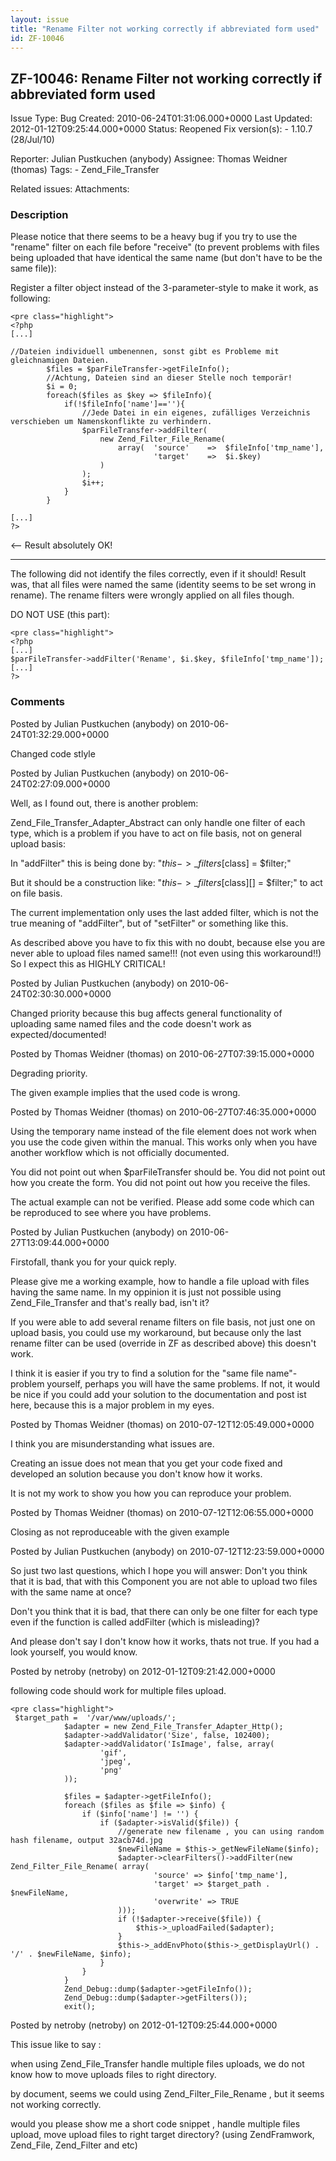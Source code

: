 ```yaml
---
layout: issue
title: "Rename Filter not working correctly if abbreviated form used"
id: ZF-10046
---
```


ZF-10046: Rename Filter not working correctly if abbreviated form used
----------------------------------------------------------------------

 Issue Type: Bug Created: 2010-06-24T01:31:06.000+0000 Last Updated: 2012-01-12T09:25:44.000+0000 Status: Reopened Fix version(s): - 1.10.7 (28/Jul/10)
 
 Reporter:  Julian Pustkuchen (anybody)  Assignee:  Thomas Weidner (thomas)  Tags: - Zend\_File\_Transfer
 
 Related issues: 
 Attachments: 
### Description

Please notice that there seems to be a heavy bug if you try to use the "rename" filter on each file before "receive" (to prevent problems with files being uploaded that have identical the same name (but don't have to be the same file)):

Register a filter object instead of the 3-parameter-style to make it work, as following:

 
    <pre class="highlight">
    <?php
    [...]
    
    //Dateien individuell umbenennen, sonst gibt es Probleme mit gleichnamigen Dateien.
            $files = $parFileTransfer->getFileInfo();
            //Achtung, Dateien sind an dieser Stelle noch temporär!
            $i = 0;
            foreach($files as $key => $fileInfo){   
                if(!$fileInfo['name']==''){
                    //Jede Datei in ein eigenes, zufälliges Verzeichnis verschieben um Namenskonflikte zu verhindern.
                    $parFileTransfer->addFilter(
                        new Zend_Filter_File_Rename(
                            array(  'source'    =>  $fileInfo['tmp_name'],
                                    'target'    =>  $i.$key)
                        )
                    );
                    $i++;
                }
            }
    
    [...]
    ?>


<-- Result absolutely OK!

- - - - - -

The following did not identify the files correctly, even if it should! Result was, that all files were named the same (identity seems to be set wrong in rename). The rename filters were wrongly applied on all files though.

DO NOT USE (this part):

 
    <pre class="highlight">
    <?php
    [...]
    $parFileTransfer->addFilter('Rename', $i.$key, $fileInfo['tmp_name']);
    [...]
    ?>


 

 

### Comments

Posted by Julian Pustkuchen (anybody) on 2010-06-24T01:32:29.000+0000

Changed code stlyle

 

 

Posted by Julian Pustkuchen (anybody) on 2010-06-24T02:27:09.000+0000

Well, as I found out, there is another problem:

Zend\_File\_Transfer\_Adapter\_Abstract can only handle one filter of each type, which is a problem if you have to act on file basis, not on general upload basis:

In "addFilter" this is being done by: "$this->\_filters[$class] = $filter;"

But it should be a construction like: "$this->\_filters[$class][] = $filter;" to act on file basis.

The current implementation only uses the last added filter, which is not the true meaning of "addFilter", but of "setFilter" or something like this.

As described above you have to fix this with no doubt, because else you are never able to upload files named same!!! (not even using this workaround!!) So I expect this as HIGHLY CRITICAL!

 

 

Posted by Julian Pustkuchen (anybody) on 2010-06-24T02:30:30.000+0000

Changed priority because this bug affects general functionality of uploading same named files and the code doesn't work as expected/documented!

 

 

Posted by Thomas Weidner (thomas) on 2010-06-27T07:39:15.000+0000

Degrading priority.

The given example implies that the used code is wrong.

 

 

Posted by Thomas Weidner (thomas) on 2010-06-27T07:46:35.000+0000

Using the temporary name instead of the file element does not work when you use the code given within the manual. This works only when you have another workflow which is not officially documented.

You did not point out when $parFileTransfer should be. You did not point out how you create the form. You did not point out how you receive the files.

The actual example can not be verified. Please add some code which can be reproduced to see where you have problems.

 

 

Posted by Julian Pustkuchen (anybody) on 2010-06-27T13:09:44.000+0000

Firstofall, thank you for your quick reply.

Please give me a working example, how to handle a file upload with files having the same name. In my oppinion it is just not possible using Zend\_File\_Transfer and that's really bad, isn't it?

If you were able to add several rename filters on file basis, not just one on upload basis, you could use my workaround, but because only the last rename filter can be used (override in ZF as described above) this doesn't work.

I think it is easier if you try to find a solution for the "same file name"-problem yourself, perhaps you will have the same problems. If not, it would be nice if you could add your solution to the documentation and post ist here, because this is a major problem in my eyes.

 

 

Posted by Thomas Weidner (thomas) on 2010-07-12T12:05:49.000+0000

I think you are misunderstanding what issues are.

Creating an issue does not mean that you get your code fixed and developed an solution because you don't know how it works.

It is not my work to show you how you can reproduce your problem.

 

 

Posted by Thomas Weidner (thomas) on 2010-07-12T12:06:55.000+0000

Closing as not reproduceable with the given example

 

 

Posted by Julian Pustkuchen (anybody) on 2010-07-12T12:23:59.000+0000

So just two last questions, which I hope you will answer: Don't you think that it is bad, that with this Component you are not able to upload two files with the same name at once?

Don't you think that it is bad, that there can only be one filter for each type even if the function is called addFilter (which is misleading)?

And please don't say I don't know how it works, thats not true. If you had a look yourself, you would know.

 

 

Posted by netroby (netroby) on 2012-01-12T09:21:42.000+0000

following code should work for multiple files upload.

 
    <pre class="highlight">
     $target_path =  '/var/www/uploads/';
                $adapter = new Zend_File_Transfer_Adapter_Http();
                $adapter->addValidator('Size', false, 102400);
                $adapter->addValidator('IsImage', false, array(
                        'gif',
                        'jpeg',
                        'png'
                ));
    
                $files = $adapter->getFileInfo();
                foreach ($files as $file => $info) {
                    if ($info['name'] != '') {
                        if ($adapter->isValid($file)) {
                            //generate new filename , you can using random hash filename, output 32acb74d.jpg
                            $newFileName = $this->_getNewFileName($info);
                            $adapter->clearFilters()->addFilter(new Zend_Filter_File_Rename( array(
                                    'source' => $info['tmp_name'],
                                    'target' => $target_path . $newFileName,
                                    'overwrite' => TRUE
                            )));
                            if (!$adapter->receive($file)) {
                                $this->_uploadFailed($adapter);
                            }
                            $this->_addEnvPhoto($this->_getDisplayUrl() . '/' . $newFileName, $info);
                        }
                    }
                }
                Zend_Debug::dump($adapter->getFileInfo());
                Zend_Debug::dump($adapter->getFilters());
                exit();
    


 

 

Posted by netroby (netroby) on 2012-01-12T09:25:44.000+0000

This issue like to say :

when using Zend\_File\_Transfer handle multiple files uploads, we do not know how to move uploads files to right directory.

by document, seems we could using Zend\_Filter\_File\_Rename , but it seems not working correctly.

would you please show me a short code snippet , handle multiple files upload, move upload files to right target directory? (using ZendFramwork, Zend\_File, Zend\_Filter and etc)

 

 